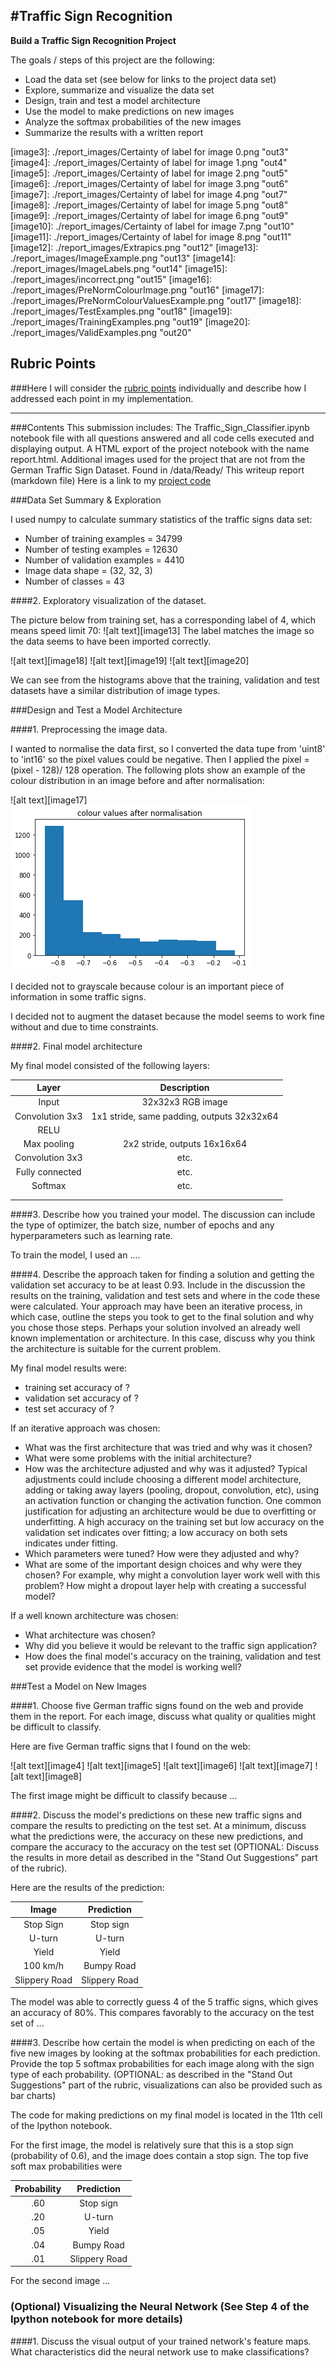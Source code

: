 #**Traffic Sign Recognition** 
---

**Build a Traffic Sign Recognition Project**

The goals / steps of this project are the following:
* Load the data set (see below for links to the project data set)
* Explore, summarize and visualize the data set
* Design, train and test a model architecture
* Use the model to make predictions on new images
* Analyze the softmax probabilities of the new images
* Summarize the results with a written report


[//]: # (Image References)

[image1]: ./report_images/AfterNormColourImage.png "out1"
[image2]: ./report_images/AfterNormColourValuesExample.png "out2"
[image3]: ./report_images/Certainty of label for image 0.png "out3"
[image4]: ./report_images/Certainty of label for image 1.png "out4"
[image5]: ./report_images/Certainty of label for image 2.png "out5"
[image6]: ./report_images/Certainty of label for image 3.png "out6"
[image7]: ./report_images/Certainty of label for image 4.png "out7"
[image8]: ./report_images/Certainty of label for image 5.png "out8"
[image9]: ./report_images/Certainty of label for image 6.png "out9"
[image10]: ./report_images/Certainty of label for image 7.png "out10"
[image11]: ./report_images/Certainty of label for image 8.png "out11"
[image12]: ./report_images/Extrapics.png "out12"
[image13]: ./report_images/ImageExample.png "out13"
[image14]: ./report_images/ImageLabels.png "out14"
[image15]: ./report_images/incorrect.png "out15"
[image16]: ./report_images/PreNormColourImage.png "out16"
[image17]: ./report_images/PreNormColourValuesExample.png "out17"
[image18]: ./report_images/TestExamples.png "out18"
[image19]: ./report_images/TrainingExamples.png "out19"
[image20]: ./report_images/ValidExamples.png "out20"

## Rubric Points
###Here I will consider the [rubric points](https://review.udacity.com/#!/rubrics/481/view) individually and describe how I addressed each point in my implementation.  

---
###Contents
This submission includes:
The Traffic_Sign_Classifier.ipynb notebook file with all questions answered and all code cells executed and displaying output.
A HTML export of the project notebook with the name report.html.
Additional images used for the project that are not from the German Traffic Sign Dataset. Found in /data/Ready/
This writeup report (markdown file)
Here is a link to my [project code](https://github.com/LachlanNXT/CarND-Traffic-Sign-Classifier-Project)

###Data Set Summary & Exploration

I used numpy to calculate summary statistics of the traffic
signs data set:

* Number of training examples = 34799
* Number of testing examples = 12630
* Number of validation examples = 4410
* Image data shape = (32, 32, 3)
* Number of classes = 43

####2. Exploratory visualization of the dataset.

The picture below from training set, has a corresponding label of 4, which means speed limit 70:
![alt text][image13]
The label matches the image so the data seems to have been imported correctly.

![alt text][image18] ![alt text][image19] ![alt text][image20]

We can see from the histograms above that the training, validation and test datasets have a similar distribution of image types.

###Design and Test a Model Architecture

####1. Preprocessing the image data.

I wanted to normalise the data first, so I converted the data tupe from 'uint8' to 'int16' so the pixel values could be negative. Then I applied the pixel = (pixel - 128)/ 128 operation. The following plots show an example of the colour distribution in an image before and after normalisation:

![alt text][image17]![alt text][image2]

I decided not to grayscale because colour is an important piece of information in some traffic signs.

I decided not to augment the dataset because the model seems to work fine without and due to time constraints.

####2. Final model architecture

My final model consisted of the following layers:

| Layer         		|     Description	        					| 
|:---------------------:|:---------------------------------------------:| 
| Input         		| 32x32x3 RGB image   							| 
| Convolution 3x3     	| 1x1 stride, same padding, outputs 32x32x64 	|
| RELU					|												|
| Max pooling	      	| 2x2 stride,  outputs 16x16x64 				|
| Convolution 3x3	    | etc.      									|
| Fully connected		| etc.        									|
| Softmax				| etc.        									|
|						|												|
|						|												|
 


####3. Describe how you trained your model. The discussion can include the type of optimizer, the batch size, number of epochs and any hyperparameters such as learning rate.

To train the model, I used an ....

####4. Describe the approach taken for finding a solution and getting the validation set accuracy to be at least 0.93. Include in the discussion the results on the training, validation and test sets and where in the code these were calculated. Your approach may have been an iterative process, in which case, outline the steps you took to get to the final solution and why you chose those steps. Perhaps your solution involved an already well known implementation or architecture. In this case, discuss why you think the architecture is suitable for the current problem.

My final model results were:
* training set accuracy of ?
* validation set accuracy of ? 
* test set accuracy of ?

If an iterative approach was chosen:
* What was the first architecture that was tried and why was it chosen?
* What were some problems with the initial architecture?
* How was the architecture adjusted and why was it adjusted? Typical adjustments could include choosing a different model architecture, adding or taking away layers (pooling, dropout, convolution, etc), using an activation function or changing the activation function. One common justification for adjusting an architecture would be due to overfitting or underfitting. A high accuracy on the training set but low accuracy on the validation set indicates over fitting; a low accuracy on both sets indicates under fitting.
* Which parameters were tuned? How were they adjusted and why?
* What are some of the important design choices and why were they chosen? For example, why might a convolution layer work well with this problem? How might a dropout layer help with creating a successful model?

If a well known architecture was chosen:
* What architecture was chosen?
* Why did you believe it would be relevant to the traffic sign application?
* How does the final model's accuracy on the training, validation and test set provide evidence that the model is working well?
 

###Test a Model on New Images

####1. Choose five German traffic signs found on the web and provide them in the report. For each image, discuss what quality or qualities might be difficult to classify.

Here are five German traffic signs that I found on the web:

![alt text][image4] ![alt text][image5] ![alt text][image6] 
![alt text][image7] ![alt text][image8]

The first image might be difficult to classify because ...

####2. Discuss the model's predictions on these new traffic signs and compare the results to predicting on the test set. At a minimum, discuss what the predictions were, the accuracy on these new predictions, and compare the accuracy to the accuracy on the test set (OPTIONAL: Discuss the results in more detail as described in the "Stand Out Suggestions" part of the rubric).

Here are the results of the prediction:

| Image			        |     Prediction	        					| 
|:---------------------:|:---------------------------------------------:| 
| Stop Sign      		| Stop sign   									| 
| U-turn     			| U-turn 										|
| Yield					| Yield											|
| 100 km/h	      		| Bumpy Road					 				|
| Slippery Road			| Slippery Road      							|


The model was able to correctly guess 4 of the 5 traffic signs, which gives an accuracy of 80%. This compares favorably to the accuracy on the test set of ...

####3. Describe how certain the model is when predicting on each of the five new images by looking at the softmax probabilities for each prediction. Provide the top 5 softmax probabilities for each image along with the sign type of each probability. (OPTIONAL: as described in the "Stand Out Suggestions" part of the rubric, visualizations can also be provided such as bar charts)

The code for making predictions on my final model is located in the 11th cell of the Ipython notebook.

For the first image, the model is relatively sure that this is a stop sign (probability of 0.6), and the image does contain a stop sign. The top five soft max probabilities were

| Probability         	|     Prediction	        					| 
|:---------------------:|:---------------------------------------------:| 
| .60         			| Stop sign   									| 
| .20     				| U-turn 										|
| .05					| Yield											|
| .04	      			| Bumpy Road					 				|
| .01				    | Slippery Road      							|


For the second image ... 

### (Optional) Visualizing the Neural Network (See Step 4 of the Ipython notebook for more details)
####1. Discuss the visual output of your trained network's feature maps. What characteristics did the neural network use to make classifications?


